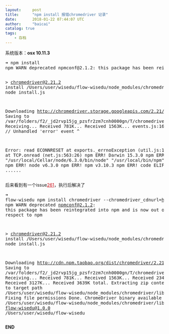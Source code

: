 ```yaml
---
layout:     post
title:      "npm install 报错chromedriver 记录"
date:       2018-01-22 07:44:07 UTC
author:     "baicai"
catalog: true
tags:
    - 存档
---
```


<p>系统版本：<strong>osx 10.11.3</strong></p><pre class="ql-syntax" spellcheck="false">➜ npm install
npm WARN deprecated npmconf@2.1.2: this package has been reintegrated into npm and is now out of date with respect to npm

&gt; chromedriver@2.21.2 install /Users/user/wisedu/flow-wisedu/node_modules/chromedriver
&gt; node install.js

Downloading http://chromedriver.storage.googleapis.com/2.21/chromedriver_mac32.zip
Saving to /var/folders/f2/_jd2rvp15jg_pzsfr2zm7cnh0000gn/T/chromedriver/chromedriver_mac32.zip
Receiving...
Received 781K...
Received 1563K...
events.js:160
      throw er; // Unhandled 'error' event
      ^

Error: read ECONNRESET
    at exports._errnoException (util.js:1008:11)
    at TCP.onread (net.js:563:26)
npm ERR! Darwin 15.3.0
npm ERR! argv "/usr/local/Cellar/node/6.3.0/bin/node" "/usr/local/bin/npm" "install"
npm ERR! node v6.3.0
npm ERR! npm  v3.10.3
npm ERR! code ELIFECYCLE
......
</pre><p>后来看到有一个issue<a href="https://github.com/vuejs/vue-router/issues/261#issuecomment-218618180" target="_blank" style="color: rgb(202, 12, 22);">261</a>，执行后解决了</p><pre class="ql-syntax" spellcheck="false">➜  flow-wisedu npm install chromedriver --chromedriver_cdnurl=http://cdn.npm.taobao.org/dist/chromedriver
npm WARN deprecated npmconf@2.1.2: this package has been reintegrated into npm and is now out of date with respect to npm

&gt; chromedriver@2.21.2 install /Users/user/wisedu/flow-wisedu/node_modules/chromedriver
&gt; node install.js

Downloading http://cdn.npm.taobao.org/dist/chromedriver/2.21/chromedriver_mac32.zip
Saving to /var/folders/f2/_jd2rvp15jg_pzsfr2zm7cnh0000gn/T/chromedriver/chromedriver_mac32.zip
Receiving...
Received 781K...
Received 1563K...
Received 2345K...
Received 3127K...
Received 3639K total.
Extracting zip contents
Copying to target path /Users/user/wisedu/flow-wisedu/node_modules/chromedriver/lib/chromedriver
Fixing file permissions
Done. ChromeDriver binary available at /Users/user/wisedu/flow-wisedu/node_modules/chromedriver/lib/chromedriver/chromedriver
flow-wisedu@1.0.0 /Users/user/wisedu/flow-wisedu
</pre><p><strong>END</strong></p>